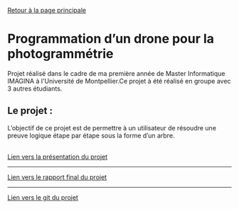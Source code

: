 [Retour à la page principale](https://andrequentin.github.io/)


# Programmation d’un drone pour la photogrammétrie

Projet réalisé dans le cadre de ma première année de Master Informatique IMAGINA à l'Université de Montpellier.Ce projet à été réalisé en groupe avec 3 autres étudiants.

<h2>Le projet : </h2>
L’objectif de ce projet est de permettre à un utilisateur de résoudre une preuve logique
étape par étape sous la forme d’un arbre.
<br><br>

[Lien vers la présentation du projet ](/pdf/PresentationDrone.pdf)

---

[Lien vers le rapport final du projet ](/pdf/RapportDrone.pdf)

---

[Lien vers le git du projet ](https://github.com/andrequentin/TER_QBEP)
